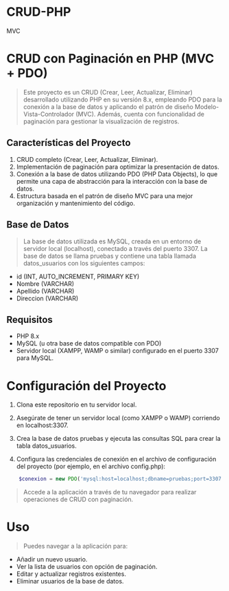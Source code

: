 # CRUD-PHP
MVC
# CRUD con Paginación en PHP (MVC + PDO)

>Este proyecto es un CRUD (Crear, Leer, Actualizar, Eliminar) desarrollado utilizando PHP en su versión 8.x, empleando PDO para la conexión a la base de datos y aplicando el patrón de diseño Modelo-Vista-Controlador (MVC). Además, cuenta con funcionalidad de paginación para gestionar la visualización de registros.

## Características del Proyecto

1. CRUD completo (Crear, Leer, Actualizar, Eliminar).
2. Implementación de paginación para optimizar la presentación de datos.
3. Conexión a la base de datos utilizando PDO (PHP Data Objects), lo que permite una capa de abstracción para la interacción con la base de datos.
4. Estructura basada en el patrón de diseño MVC para una mejor organización y mantenimiento del código.

## Base de Datos

> La base de datos utilizada es MySQL, creada en un entorno de servidor local (localhost), conectado a través del puerto 3307. La base de datos se llama pruebas y contiene una tabla llamada datos_usuarios con los siguientes campos:

-  id (INT, AUTO_INCREMENT, PRIMARY KEY)
-  Nombre (VARCHAR)
- Apellido (VARCHAR)
- Direccion (VARCHAR)

## Requisitos

- PHP 8.x
- MySQL (u otra base de datos compatible con PDO)
- Servidor local (XAMPP, WAMP o similar) configurado en el puerto 3307 para MySQL.

# Configuración del Proyecto

1. Clona este repositorio en tu servidor local.

2. Asegúrate de tener un servidor local (como XAMPP o WAMP) corriendo en localhost:3307.

3. Crea la base de datos pruebas y ejecuta las consultas SQL para crear la tabla datos_usuarios.

4. Configura las credenciales de conexión en el archivo de configuración del proyecto (por ejemplo, en el archivo config.php):
    
``` php
    $conexion = new PDO('mysql:host=localhost;dbname=pruebas;port=3307', 'root', '');
``` 

> Accede a la aplicación a través de tu navegador para realizar operaciones de CRUD con paginación.

# Uso

> Puedes navegar a la aplicación para:

- Añadir un nuevo usuario.
- Ver la lista de usuarios con opción de paginación.
- Editar y actualizar registros existentes.
- Eliminar usuarios de la base de datos.
